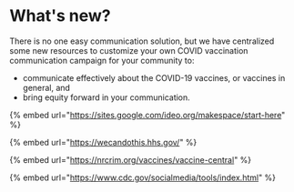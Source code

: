 # What's new?

There is no one easy communication solution, but we have centralized some new resources to customize your own COVID vaccination communication campaign for your community to:

* communicate effectively about the COVID-19 vaccines, or vaccines in general, and
* bring equity forward in your communication.

{% embed url="https://sites.google.com/ideo.org/makespace/start-here" %}

{% embed url="https://wecandothis.hhs.gov/" %}

{% embed url="https://nrcrim.org/vaccines/vaccine-central" %}

{% embed url="https://www.cdc.gov/socialmedia/tools/index.html" %}

